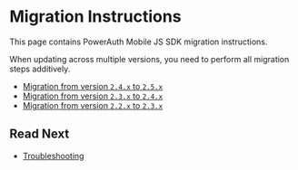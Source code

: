 # Migration Instructions

This page contains PowerAuth Mobile JS SDK migration instructions.

<!-- begin box warning -->
When updating across multiple versions, you need to perform all migration steps additively.
<!-- end -->

- [Migration from version `2.4.x` to `2.5.x`](Version-2.5.md)
- [Migration from version `2.3.x` to `2.4.x`](Version-2.4.md)
- [Migration from version `2.2.x` to `2.3.x`](Version-2.3.md)

## Read Next

- [Troubleshooting](Troubleshooting.md)